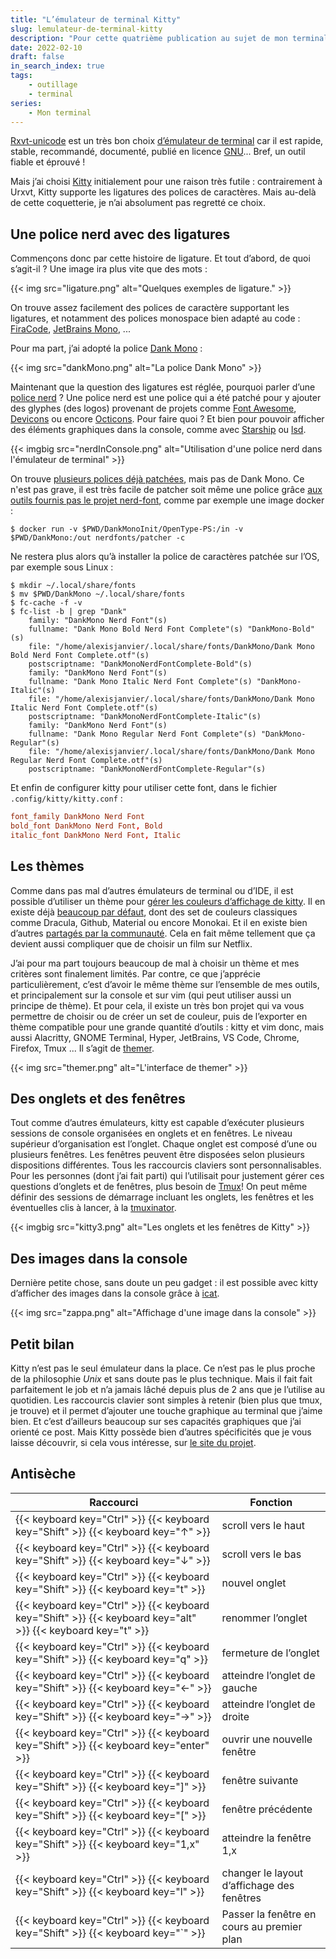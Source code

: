 ```yaml
---
title: "L’émulateur de terminal Kitty"
slug: lemulateur-de-terminal-kitty
description: "Pour cette quatrième publication au sujet de mon terminal, je passe en revue les raisons m'ayant fait choisir Kitty comme émulateur : sa gestion de polices de caractère avec ligature, ses thèmes et sa gestion des onglets et fenêtres."
date: 2022-02-10
draft: false
in_search_index: true
tags:
    - outillage
    - terminal
series:
    - Mon terminal
---
```


[Rxvt-unicode](http://software.schmorp.de/pkg/rxvt-unicode.html) est un très bon choix [d’émulateur de terminal](/blog/le-terminal-mon-atelier-de-travail/#les-émulateurs-de-terminaux) car il est rapide, stable, recommandé, documenté, publié en licence [GNU](https://fr.wikipedia.org/wiki/Licence_publique_g%C3%A9n%C3%A9rale_GNU)... Bref, un outil fiable et éprouvé !

Mais j’ai choisi [Kitty](https://sw.kovidgoyalthemer.net/kitty/) initialement pour une raison très futile : contrairement à Urxvt, Kitty supporte les ligatures des polices de caractères. Mais au-delà de cette coquetterie, je n’ai absolument pas regretté ce choix.

## Une police nerd avec des ligatures

Commençons donc par cette histoire de ligature. Et tout d’abord, de quoi s’agit-il ? Une image ira plus vite que des mots :

{{< img src="ligature.png" alt="Quelques exemples de ligature." >}}

On trouve assez facilement des polices de caractère supportant les ligatures, et notamment des polices monospace bien adapté au code : [FiraCode](https://github.com/tonsky/FiraCode), [JetBrains Mono](https://www.jetbrains.com/lp/mono/?ref=betterwebtype), ...

Pour ma part, j’ai adopté la police [Dank Mono](https://www.thefontsmaster.com/download-dank-mono-2-fonts/) :

{{< img src="dankMono.png" alt="La police Dank Mono" >}}

Maintenant que la question des ligatures est réglée, pourquoi parler d’une [police nerd](https://www.nerdfonts.com) ? Une police nerd est une police qui a été patché pour y ajouter des glyphes (des logos) provenant de projets comme [Font Awesome](https://github.com/FortAwesome/Font-Awesome), [Devicons](http://vorillaz.github.io/devicons/) ou encore [Octicons](https://github.com/github/octicons). Pour faire quoi ? Et bien pour pouvoir afficher des éléments graphiques dans la console, comme avec [Starship](https://starship.rs/) ou [lsd](https://github.com/Peltoche/lsd).

{{< imgbig src="nerdInConsole.png" alt="Utilisation d'une police nerd dans l'émulateur de terminal" >}}

On trouve [plusieurs polices déjà patchées](https://www.nerdfonts.com/font-downloads), mais pas de Dank Mono. Ce n'est pas grave, il est très facile de patcher soit même une police grâce [aux outils fournis pas le projet nerd-font](https://github.com/ryanoasis/nerd-fonts#font-patcher), comme par exemple une image docker :

```shell
$ docker run -v $PWD/DankMonoInit/OpenType-PS:/in -v $PWD/DankMono:/out nerdfonts/patcher -c
```

Ne restera plus alors qu’à installer la police de caractères patchée sur l’OS, par exemple sous Linux :

```shell
$ mkdir ~/.local/share/fonts
$ mv $PWD/DankMono ~/.local/share/fonts
$ fc-cache -f -v
$ fc-list -b | grep "Dank"
	family: "DankMono Nerd Font"(s)
	fullname: "Dank Mono Bold Nerd Font Complete"(s) "DankMono-Bold"(s)
	file: "/home/alexisjanvier/.local/share/fonts/DankMono/Dank Mono Bold Nerd Font Complete.otf"(s)
	postscriptname: "DankMonoNerdFontComplete-Bold"(s)
	family: "DankMono Nerd Font"(s)
	fullname: "Dank Mono Italic Nerd Font Complete"(s) "DankMono-Italic"(s)
	file: "/home/alexisjanvier/.local/share/fonts/DankMono/Dank Mono Italic Nerd Font Complete.otf"(s)
	postscriptname: "DankMonoNerdFontComplete-Italic"(s)
	family: "DankMono Nerd Font"(s)
	fullname: "Dank Mono Regular Nerd Font Complete"(s) "DankMono-Regular"(s)
	file: "/home/alexisjanvier/.local/share/fonts/DankMono/Dank Mono Regular Nerd Font Complete.otf"(s)
	postscriptname: "DankMonoNerdFontComplete-Regular"(s)
```

Et enfin de configurer kitty pour utiliser cette font, dans le fichier `.config/kitty/kitty.conf` :

```conf
font_family DankMono Nerd Font
bold_font DankMono Nerd Font, Bold
italic_font DankMono Nerd Font, Italic
```

## Les thèmes

Comme dans pas mal d’autres émulateurs de terminal ou d’IDE, il est possible d’utiliser un thème pour [gérer les couleurs d’affichage de kitty](https://sw.kovidgoyal.net/kitty/kittens/themes/?highlight=theme). Il en existe déjà [beaucoup par défaut](https://github.com/kovidgoyal/kitty-themes), dont des set de couleurs classiques comme Dracula, Github, Material ou encore Monokai. Et il en existe bien d’autres [partagés par la communauté](https://github.com/dexpota/kitty-themes). Cela en fait même tellement que ça devient aussi compliquer que de choisir un film sur Netflix.

J’ai pour ma part toujours beaucoup de mal à choisir un thème et mes critères sont finalement limités. Par contre, ce que j’apprécie particulièrement, c’est d’avoir le même thème sur l’ensemble de mes outils, et principalement sur la console et sur vim (qui peut utiliser aussi un principe de thème). Et pour cela, il existe un très bon projet qui va vous permettre de choisir ou de créer un set de couleur, puis de l’exporter en thème compatible pour une grande quantité d’outils : kitty et vim donc, mais aussi Alacritty, GNOME Terminal, Hyper, JetBrains, VS Code, Chrome, Firefox, Tmux ... Il s’agit de [themer](https://themer.dev/). 

{{< img src="themer.png" alt="L'interface de themer" >}}

## Des onglets et des fenêtres

Tout comme d’autres émulateurs, kitty est capable d’exécuter plusieurs sessions de console organisées en onglets et en fenêtres. Le niveau supérieur d’organisation est l’onglet. Chaque onglet est composé d’une ou plusieurs fenêtres. Les fenêtres peuvent être disposées selon plusieurs dispositions différentes. Tous les raccourcis  claviers  sont personnalisables. Pour les personnes (dont j’ai fait parti) qui l’utilisait pour justement gérer ces questions d’onglets et de fenêtres, plus besoin de [Tmux](https://github.com/tmux/tmux/wiki)! On peut même définir des sessions de démarrage incluant les onglets, les fenêtres et les éventuelles clis à lancer, à la [tmuxinator](https://github.com/tmuxinator/tmuxinator).

{{< imgbig src="kitty3.png" alt="Les onglets et les fenêtres de Kitty" >}}

## Des images dans la console

Dernière petite chose, sans doute un peu gadget : il est possible avec kitty d’afficher des images dans la console grâce à [icat](https://sw.kovidgoyal.net/kitty/kittens/icat/?highlight=icat).

{{< img src="zappa.png" alt="Affichage d'une image dans la console" >}}

## Petit bilan

Kitty n’est pas le seul émulateur dans la place. Ce n’est pas le plus proche de la philosophie *Unix* et sans doute pas le plus technique. Mais il fait fait parfaitement le job et n’a jamais lâché depuis plus de 2 ans que je l’utilise au quotidien. Les raccourcis clavier sont simples à retenir (bien plus que tmux, je trouve) et il permet d’ajouter une touche graphique au terminal que j’aime bien. Et c’est d’ailleurs beaucoup sur ses capacités graphiques que j’ai orienté ce post. Mais Kitty possède bien d’autres spécificités que je vous laisse découvrir, si cela vous intéresse, sur [le site du projet](https://sw.kovidgoyal.net/kitty/kittens/custom/).

## Antisèche

| Raccourci                                                  | Fonction                                   |
| ----------------------------------------------------------- | ------------------------------------------ |
| {{< keyboard key="Ctrl" >}} {{< keyboard key="Shift" >}} {{< keyboard key="↑" >}}                | scroll vers le haut                        |
| {{< keyboard key="Ctrl" >}} {{< keyboard key="Shift" >}} {{< keyboard key="↓" >}}                | scroll vers le bas                         |
| {{< keyboard key="Ctrl" >}} {{< keyboard key="Shift" >}} {{< keyboard key="t" >}}                | nouvel onglet                              |
| {{< keyboard key="Ctrl" >}} {{< keyboard key="Shift" >}} {{< keyboard key="alt" >}} {{< keyboard key="t" >}} | renommer l’onglet                          |
| {{< keyboard key="Ctrl" >}} {{< keyboard key="Shift" >}} {{< keyboard key="q" >}}                | fermeture de l’onglet                      |
| {{< keyboard key="Ctrl" >}} {{< keyboard key="Shift" >}} {{< keyboard key="←" >}}                | atteindre l’onglet de gauche               |
| {{< keyboard key="Ctrl" >}} {{< keyboard key="Shift" >}} {{< keyboard key="→" >}}                | atteindre l’onglet de droite               |
| {{< keyboard key="Ctrl" >}} {{< keyboard key="Shift" >}} {{< keyboard key="enter" >}}            | ouvrir une nouvelle fenêtre                |
| {{< keyboard key="Ctrl" >}} {{< keyboard key="Shift" >}} {{< keyboard key="]" >}}                | fenêtre suivante                           |
| {{< keyboard key="Ctrl" >}} {{< keyboard key="Shift" >}} {{< keyboard key="[" >}}                | fenêtre précédente                         |
| {{< keyboard key="Ctrl" >}} {{< keyboard key="Shift" >}} {{< keyboard key="1,x" >}}        | atteindre la fenêtre 1,x              |
| {{< keyboard key="Ctrl" >}} {{< keyboard key="Shift" >}} {{< keyboard key="l" >}}                | changer le layout d’affichage des fenêtres |
| {{< keyboard key="Ctrl" >}} {{< keyboard key="Shift" >}} {{< keyboard key="`" >}}               | Passer la fenêtre en cours au premier plan |
